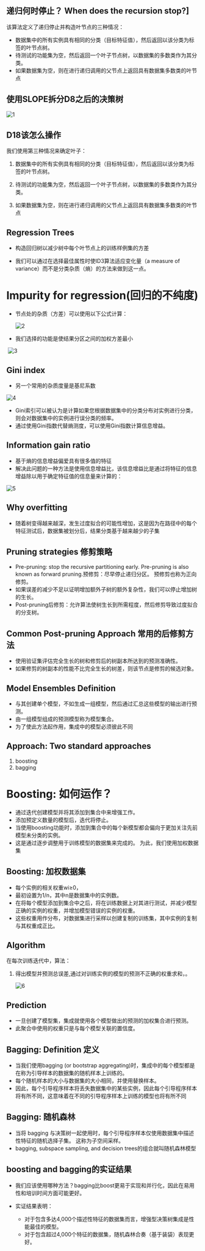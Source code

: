 ## 递归何时停止？ When does the recursion stop?]

该算法定义了递归停止并构造叶节点的三种情况：

* 数据集中的所有实例具有相同的分类（目标特征值），然后返回以该分类为标签的叶节点树。
* 待测试的功能集为空，然后返回一个叶子节点树，以数据集的多数类作为其分类。
* 如果数据集为空，则在进行递归调用的父节点上返回具有数据集多数类的叶节点

## 使用SLOPE拆分D8之后的决策树

![1]()

## D18该怎么操作

我们使用第三种情况来确定叶子：

1. 数据集中的所有实例具有相同的分类（目标特征值），然后返回以该分类为标签的叶节点树。
2. 待测试的功能集为空，然后返回一个叶子节点树，以数据集的多数类作为其分类。

3. 如果数据集为空，则在进行递归调用的父节点上返回具有数据集多数类的叶节点

## Regression Trees

* 构造回归树以减少树中每个叶节点上的训练样例集的方差

* 我们可以通过在选择最佳属性时使ID3算法适应变化量（a measure of variance）而不是分类杂质（熵）的方法来做到这一点。

# Impurity for regression(回归的不纯度)

* 节点处的杂质（方差）可以使用以下公式计算：

  ![2]()

* 我们选择的功能是使结果分区之间的加权方差最小

​        ![3]()

## Gini index

* 另一个常用的杂质度量是基尼系数

![4]()

* Gini索引可以被认为是计算如果您根据数据集中的分类分布对实例进行分类，则会对数据集中的实例进行误分类的频率。
* 通过使用Gini指数代替熵测度，可以使用Gini指数计算信息增益。

## Information gain ratio

* 基于熵的信息增益偏爱具有很多值的特征
* 解决此问题的一种方法是使用信息增益比，该信息增益比是通过将特征的信息增益除以用于确定特征值的信息量来计算的：

![5]()

## Why overfitting

* 随着树变得越来越深，发生过度拟合的可能性增加，这是因为在路径中的每个特征测试后，数据集被划分后，结果分类基于越来越少的子集

## Pruning strategies 修剪策略

* Pre-pruning: stop the recursive partitioning early. Pre-pruning is also  known as forward pruning.预修剪：尽早停止递归分区。 预修剪也称为正向修剪。
* 如果误差的减少不足以证明增加额外子树的额外复杂性，我们可以停止增加树的生长。
* Post-pruning后修剪：允许算法使树生长到所需程度，然后修剪导致过度拟合的分支树。

## Common Post-pruning Approach 常用的后修剪方法

* 使用验证集评估完全生长的树和修剪后的树副本所达到的预测准确性。
* 如果修剪的树副本的性能不比完全生长的树差，则该节点是修剪的候选对象。

## Model Ensembles Definition

* 与其创建单个模型，不如生成一组模型，然后通过汇总这些模型的输出进行预测。
* 由一组模型组成的预测模型称为模型集合。
* 为了使此方法起作用，集成中的模型必须彼此不同

## Approach: Two standard approaches 

1. boosting
2. bagging

# Boosting: 如何运作？

* 通过迭代创建模型并将其添加到集合中来增强工作。
* 添加预定义数量的模型后，迭代将停止。
* 当使用boosting功能时，添加到集合中的每个新模型都会偏向于更加关注先前模型未分类的实例。
* 这是通过逐步调整用于训练模型的数据集来完成的。 为此，我们使用加权数据集

## Boosting: 加权数据集

* 每个实例的相关权重wi≥0，
* 最初设置为1/n，其中n是数据集中的实例数。
* 在将每个模型添加到集合中之后，将在训练数据上对其进行测试，并减少模型正确的实例的权重，并增加模型错误的实例的权重。
* 这些权重用作分布，对数据集进行采样以创建复制的训练集，其中实例的复制与其权重成正比。

## Algorithm

在每次训练迭代中，算法：

1. 得出模型并预测总误差,通过对训练实例的模型的预测不正确的权重求和，。

   ![6]()

## Prediction

* 一旦创建了模型集，集成就使用各个模型做出的预测的加权集合进行预测。
* 此聚合中使用的权重只是与每个模型关联的置信度。

## Bagging: Definition 定义

* 当我们使用bagging (or bootstrap aggregating)时，集成中的每个模型都是在称为引导样本的数据集的随机样本上训练的。
* 每个随机样本的大小与数据集的大小相同，并使用替换样本。
* 因此，每个引导程序样本将丢失数据集中的某些实例，因此每个引导程序样本将有所不同，这意味着在不同的引导程序样本上训练的模型也将有所不同

## Bagging: 随机森林

* 当将 bagging 与决策树一起使用时，每个引导程序样本仅使用数据集中描述性特征的随机选择子集。 这称为子空间采样。
* bagging, subspace sampling, and decision trees的组合就叫随机森林模型

## boosting and bagging的实证结果

* 我们应该使用哪种方法？bagging比boost更易于实现和并行化，因此在易用性和培训时间方面可能更好。

* 实证结果表明：
  * 对于包含多达4,000个描述性特征的数据集而言，增强型决策树集成是性能最佳的模型。
  * 对于包含超过4,000个特征的数据集，随机森林合奏（基于装袋）表现更好。